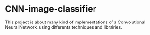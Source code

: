 # CNN-image-classifier
This project is about many kind of implementations of a Convolutional Neural Network, using differents techniques and librairies.
